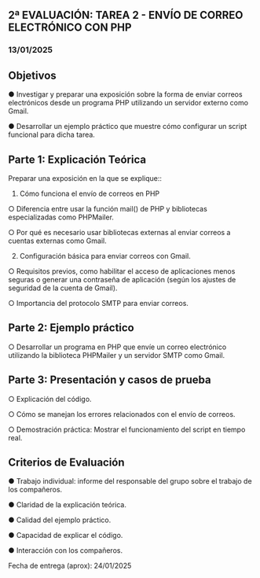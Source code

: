 ## 2ª EVALUACIÓN: TAREA 2 - ENVÍO DE CORREO ELECTRÓNICO CON PHP

### 13/01/2025 

## Objetivos 

●​ Investigar y preparar una exposición sobre la forma de enviar correos electrónicos desde un programa PHP utilizando un servidor externo como Gmail. 

●​ Desarrollar un ejemplo práctico que muestre cómo configurar un script funcional para dicha tarea. 

## Parte 1: Explicación Teórica 

Preparar una exposición en la que se explique:: 

1. Cómo funciona el envío de correos en PHP 

○​ Diferencia entre usar la función mail() de PHP y bibliotecas especializadas como PHPMailer. 

○​ Por qué es necesario usar bibliotecas externas al enviar correos a cuentas externas como Gmail. 

2. Configuración básica para enviar correos con Gmail. 

○​ Requisitos previos, como habilitar el acceso de aplicaciones menos seguras o generar una contraseña de aplicación (según los ajustes de seguridad de la cuenta de Gmail). 

○​ Importancia del protocolo SMTP para enviar correos. 

## Parte 2: Ejemplo práctico 

○​ Desarrollar un programa en PHP que envíe un correo electrónico utilizando la biblioteca PHPMailer y un servidor SMTP como Gmail. 

## Parte 3: Presentación y casos de prueba

○​ Explicación del código.

○​ Cómo se manejan los errores relacionados con el envío de correos.

○​ Demostración práctica: Mostrar el funcionamiento del script en tiempo real.

## Criterios de Evaluación 

●​ Trabajo individual: informe del responsable del grupo sobre el trabajo de los compañeros. 

●​ Claridad de la explicación teórica.

●​ Calidad del ejemplo práctico.

●​ Capacidad de explicar el código.

●​ Interacción con los compañeros.

Fecha de entrega (aprox): 24/01/2025 